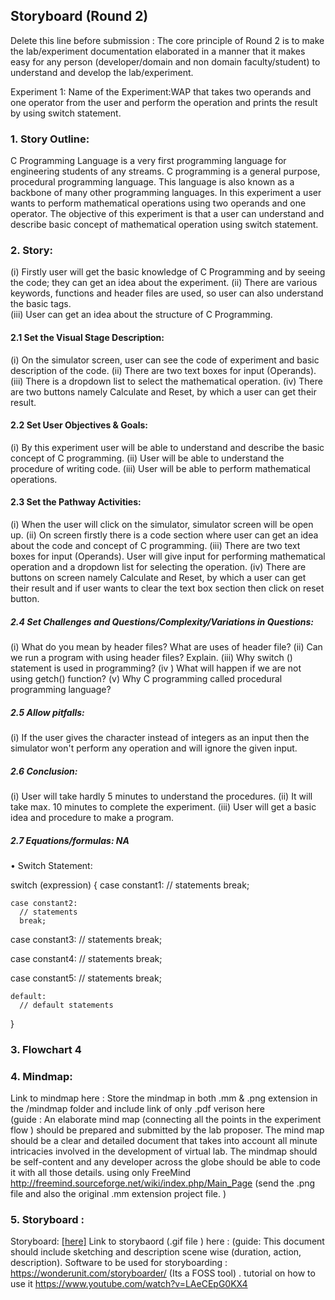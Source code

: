 ## Storyboard (Round 2)

Delete this line before submission : The core principle of Round 2 is to make the lab/experiment documentation elaborated in a manner that it makes easy for any person (developer/domain and non domain faculty/student) to understand and develop the lab/experiment.

Experiment 1: Name of the Experiment:WAP that takes two operands and one operator from the user and perform the operation and prints the result by using switch statement.

### 1. Story Outline:

C Programming Language is a very first programming language for engineering students of any streams. C programming is a general purpose, procedural programming language. This language is also known as a backbone of many other programming languages.
In this experiment a user wants to perform mathematical operations using two operands and one operator. The objective of this experiment is that a user can understand and describe basic concept of mathematical operation using switch statement.


### 2. Story:

(i) Firstly user will get the basic knowledge of C Programming and by seeing the code; they can get an idea about the experiment.
(ii) There are various keywords, functions and header files are used, so user can also understand the basic tags.  
(iii)  User can get an idea about the structure of C Programming.


#### 2.1 Set the Visual Stage Description:
(i) On the simulator screen, user can see the code of experiment and basic description of the code.
(ii) There are two text boxes for input (Operands). 
(iii) There is a dropdown list to select the mathematical operation.
(iv) There are two buttons namely Calculate and Reset, by which a user can get their result.


#### 2.2 Set User Objectives & Goals:
(i) By this experiment user will be able to understand and describe the basic concept of C programming.
(ii) User will be able to understand the procedure of writing code.
(iii) User will be able to perform mathematical operations.


#### 2.3 Set the Pathway Activities:

(i) When the user will click on the simulator, simulator screen will be open up.
(ii) On screen firstly there is a code section where user can get an idea about the code and concept of C programming.
(iii) There are two text boxes for input (Operands). User will give input for performing mathematical operation and a dropdown list for selecting the operation.
(iv) There are buttons on screen namely Calculate and Reset, by which a user can get their result and if user wants to clear the text box section then click on reset button.


##### 2.4 Set Challenges and Questions/Complexity/Variations in Questions:

(i) What do you mean by header files? What are uses of header file? 
(ii) Can we run a program with using header files? Explain.
(iii) Why switch () statement is used in programming?
(iv ) What will happen if we are not using  getch() function?
(v) Why C programming called procedural programming language?


##### 2.5 Allow pitfalls:
(i) If the user gives the character instead of integers as an input then the simulator won't perform any operation and will ignore the given input.

##### 2.6 Conclusion:
(i) User will take hardly 5 minutes to understand the procedures.
(ii) It will take max. 10 minutes to complete the experiment.
(iii) User will get a basic idea and procedure to make a program.


##### 2.7 Equations/formulas: NA
•	 Switch Statement:

switch (expression)
{
    case constant1:
      // statements
      break;

    case constant2:
      // statements
      break;

case constant3:
      // statements
      break;


case constant4:
      // statements
      break;


case constant5:
      // statements
      break;


    default:
      // default statements
}
 


### 3. Flowchart 4



### 4. Mindmap:
Link to mindmap here : Store the mindmap in both .mm & .png extension in the /mindmap folder and include link of only .pdf verison here <br> (guide : An elaborate mind map (connecting all the points in the experiment flow ) should be prepared and submitted by the lab proposer. The mind map should be a clear and detailed document that takes into account all minute intricacies involved in the development of virtual lab. The mindmap should be self-content and any developer across the globe should be able to code it with all those details. using only FreeMind   http://freemind.sourceforge.net/wiki/index.php/Main_Page  (send the .png file and also the original .mm extension project file. )
 

### 5. Storyboard :
Storyboard: <a href="Storyboard/carwiper.gif"> [here]</a>
Link to storybaord (.gif file ) here :
(guide: This document should include sketching and description scene wise (duration, action, description). Software to be used for storyboarding : https://wonderunit.com/storyboarder/ (Its a FOSS tool) . tutorial on how to use it https://www.youtube.com/watch?v=LAeCEpG0KX4
